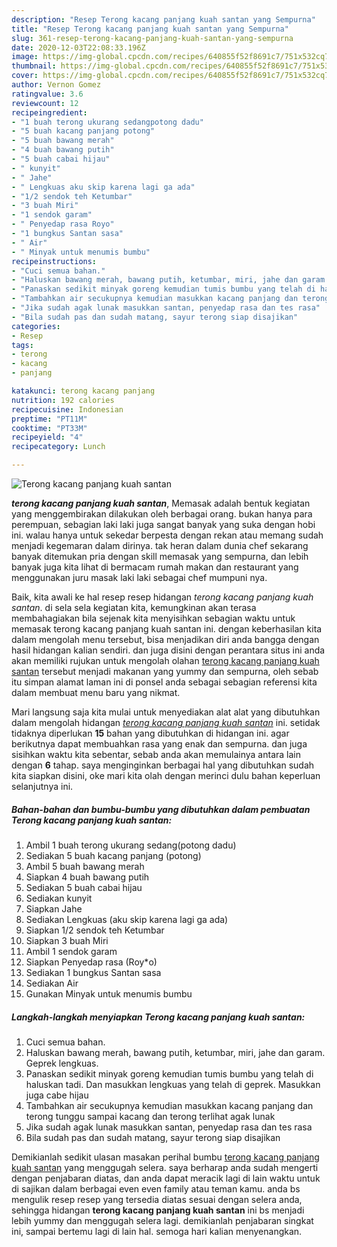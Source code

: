 ```yaml
---
description: "Resep Terong kacang panjang kuah santan yang Sempurna"
title: "Resep Terong kacang panjang kuah santan yang Sempurna"
slug: 361-resep-terong-kacang-panjang-kuah-santan-yang-sempurna
date: 2020-12-03T22:08:33.196Z
image: https://img-global.cpcdn.com/recipes/640855f52f8691c7/751x532cq70/terong-kacang-panjang-kuah-santan-foto-resep-utama.jpg
thumbnail: https://img-global.cpcdn.com/recipes/640855f52f8691c7/751x532cq70/terong-kacang-panjang-kuah-santan-foto-resep-utama.jpg
cover: https://img-global.cpcdn.com/recipes/640855f52f8691c7/751x532cq70/terong-kacang-panjang-kuah-santan-foto-resep-utama.jpg
author: Vernon Gomez
ratingvalue: 3.6
reviewcount: 12
recipeingredient:
- "1 buah terong ukurang sedangpotong dadu"
- "5 buah kacang panjang potong"
- "5 buah bawang merah"
- "4 buah bawang putih"
- "5 buah cabai hijau"
- " kunyit"
- " Jahe"
- " Lengkuas aku skip karena lagi ga ada"
- "1/2 sendok teh Ketumbar"
- "3 buah Miri"
- "1 sendok garam"
- " Penyedap rasa Royo"
- "1 bungkus Santan sasa"
- " Air"
- " Minyak untuk menumis bumbu"
recipeinstructions:
- "Cuci semua bahan."
- "Haluskan bawang merah, bawang putih, ketumbar, miri, jahe dan garam. Geprek lengkuas."
- "Panaskan sedikit minyak goreng kemudian tumis bumbu yang telah di haluskan tadi. Dan masukkan lengkuas yang telah di geprek. Masukkan juga cabe hijau"
- "Tambahkan air secukupnya kemudian masukkan kacang panjang dan terong tunggu sampai kacang dan terong terlihat agak lunak"
- "Jika sudah agak lunak masukkan santan, penyedap rasa dan tes rasa"
- "Bila sudah pas dan sudah matang, sayur terong siap disajikan"
categories:
- Resep
tags:
- terong
- kacang
- panjang

katakunci: terong kacang panjang 
nutrition: 192 calories
recipecuisine: Indonesian
preptime: "PT11M"
cooktime: "PT33M"
recipeyield: "4"
recipecategory: Lunch

---
```



![Terong kacang panjang kuah santan](https://img-global.cpcdn.com/recipes/640855f52f8691c7/751x532cq70/terong-kacang-panjang-kuah-santan-foto-resep-utama.jpg)

<b><i>terong kacang panjang kuah santan</i></b>, Memasak adalah bentuk kegiatan yang menggembirakan dilakukan oleh berbagai orang. bukan hanya para perempuan, sebagian laki laki juga sangat banyak yang suka dengan hobi ini. walau hanya untuk sekedar berpesta dengan rekan atau memang sudah menjadi kegemaran dalam dirinya. tak heran dalam dunia chef sekarang banyak ditemukan pria dengan skill memasak yang sempurna, dan lebih banyak juga kita lihat di bermacam rumah makan dan restaurant yang menggunakan juru masak laki laki sebagai chef mumpuni nya.

Baik, kita awali ke hal resep resep hidangan <i>terong kacang panjang kuah santan</i>. di sela sela kegiatan kita, kemungkinan akan terasa membahagiakan bila sejenak kita menyisihkan sebagian waktu untuk memasak terong kacang panjang kuah santan ini. dengan keberhasilan kita dalam mengolah menu tersebut, bisa menjadikan diri anda bangga dengan hasil hidangan kalian sendiri. dan juga disini dengan perantara situs ini anda akan memiliki rujukan untuk mengolah olahan <u>terong kacang panjang kuah santan</u> tersebut menjadi makanan yang yummy dan sempurna, oleh sebab itu simpan alamat laman ini di ponsel anda sebagai sebagian referensi kita dalam membuat menu baru yang nikmat.




Mari langsung saja kita mulai untuk menyediakan alat alat yang dibutuhkan dalam mengolah hidangan <u><i>terong kacang panjang kuah santan</i></u> ini. setidak tidaknya diperlukan <b>15</b> bahan yang dibutuhkan di hidangan ini. agar berikutnya dapat membuahkan rasa yang enak dan sempurna. dan juga sisihkan waktu kita sebentar, sebab anda akan memulainya antara lain dengan <b>6</b> tahap. saya menginginkan berbagai hal yang dibutuhkan sudah kita siapkan disini, oke mari kita olah dengan merinci dulu bahan keperluan selanjutnya ini.

<!--inarticleads1-->

##### Bahan-bahan dan bumbu-bumbu yang dibutuhkan dalam pembuatan Terong kacang panjang kuah santan:

1. Ambil 1 buah terong ukurang sedang(potong dadu)
1. Sediakan 5 buah kacang panjang (potong)
1. Ambil 5 buah bawang merah
1. Siapkan 4 buah bawang putih
1. Sediakan 5 buah cabai hijau
1. Sediakan  kunyit
1. Siapkan  Jahe
1. Sediakan  Lengkuas (aku skip karena lagi ga ada)
1. Siapkan 1/2 sendok teh Ketumbar
1. Siapkan 3 buah Miri
1. Ambil 1 sendok garam
1. Siapkan  Penyedap rasa (Roy*o)
1. Sediakan 1 bungkus Santan sasa
1. Sediakan  Air
1. Gunakan  Minyak untuk menumis bumbu




<!--inarticleads2-->

##### Langkah-langkah menyiapkan Terong kacang panjang kuah santan:

1. Cuci semua bahan.
1. Haluskan bawang merah, bawang putih, ketumbar, miri, jahe dan garam. Geprek lengkuas.
1. Panaskan sedikit minyak goreng kemudian tumis bumbu yang telah di haluskan tadi. Dan masukkan lengkuas yang telah di geprek. Masukkan juga cabe hijau
1. Tambahkan air secukupnya kemudian masukkan kacang panjang dan terong tunggu sampai kacang dan terong terlihat agak lunak
1. Jika sudah agak lunak masukkan santan, penyedap rasa dan tes rasa
1. Bila sudah pas dan sudah matang, sayur terong siap disajikan




Demikianlah sedikit ulasan masakan perihal bumbu <u>terong kacang panjang kuah santan</u> yang menggugah selera. saya berharap anda sudah mengerti dengan penjabaran diatas, dan anda dapat meracik lagi di lain waktu untuk di sajikan dalam berbagai even even family atau teman kamu. anda bs mengulik resep resep yang tersedia diatas sesuai dengan selera anda, sehingga hidangan <b>terong kacang panjang kuah santan</b> ini bs menjadi lebih yummy dan menggugah selera lagi. demikianlah penjabaran singkat ini, sampai bertemu lagi di lain hal. semoga hari kalian menyenangkan.
